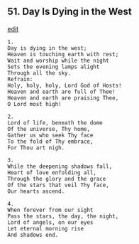 
## 51.  Day Is Dying in the West
[edit](https://docs.google.com/document/d/1RFsejAwZXlTfbAX5h8a2N5F18CE9VpOZ/edit?mode=html)




    1.
    Day is dying in the west;
    Heaven is touching earth with rest;
    Wait and worship while the night
    Sets the evening lamps alight
    Through all the sky.
    Refrain:
    Holy, holy, holy, Lord God of Hosts!
    Heaven and earth are full of Thee!
    Heaven and earth are praising Thee,
    O Lord most high!

    2.
    Lord of life, beneath the dome
    Of the universe, Thy home,
    Gather us who seek Thy face
    To the fold of Thy embrace,
    For Thou art nigh.

    3.
    While the deepening shadows fall,
    Heart of love enfolding all,
    Through the glory and the grace
    Of the stars that veil Thy face,
    Our hearts ascend.

    4.
    When forever from our sight
    Pass the stars, the day, the night,
    Lord of angels, on our eyes
    Let eternal morning rise
    And shadows end.

